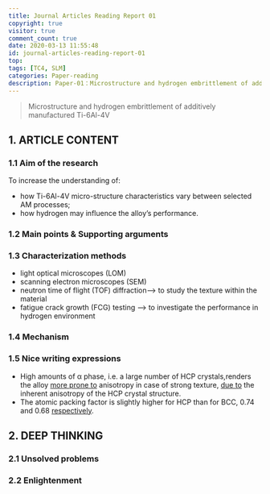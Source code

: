 ```yaml
---
title: Journal Articles Reading Report 01
copyright: true
visitor: true
comment_count: true
date: 2020-03-13 11:55:48
id: journal-articles-reading-report-01
top: 
tags: [TC4, SLM]
categories: Paper-reading
description: Paper-01：Microstructure and hydrogen embrittlement of additively manufactured Ti-6Al-4V
---
```


> Microstructure and hydrogen embrittlement of additively manufactured Ti-6Al-4V

## 1. ARTICLE CONTENT

### 1.1 Aim of the research

To increase the understanding of: 

* how Ti-6Al-4V micro-structure characteristics vary between selected AM processes;
* how hydrogen may influence the alloy’s performance. 

### 1.2 Main points & Supporting arguments



### 1.3 Characterization methods

* light optical microscopes (LOM) 
* scanning electron microscopes (SEM)
* neutron time of flight (TOF) diffraction--> to study the texture within the material
* fatigue crack growth (FCG) testing --> to investigate the performance in hydrogen environment

### 1.4 Mechanism



### 1.5 Nice writing expressions

* High amounts of α phase, i.e. a large number of HCP crystals,renders the alloy <u>more prone to</u> anisotropy in case of strong texture, <u>due to</u> the inherent anisotropy of the HCP crystal structure.
* The atomic packing factor is slightly higher for HCP than for BCC, 0.74 and 0.68 <u>respectively</u>.

## 2. DEEP THINKING

### 2.1 Unsolved problems



### 2.2 Enlightenment

